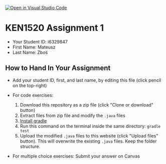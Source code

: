 [![Open in Visual Studio Code](https://classroom.github.com/assets/open-in-vscode-718a45dd9cf7e7f842a935f5ebbe5719a5e09af4491e668f4dbf3b35d5cca122.svg)](https://classroom.github.com/online_ide?assignment_repo_id=10895562&assignment_repo_type=AssignmentRepo)
# KEN1520 Assignment 1

* Your Student ID: i6329847
* First Name: Mateusz
* Last Name: Zboś

## How to Hand In Your Assignment

* Add your student ID, first, and last name, by editing this file (click pencil on the top-right)

* For code exercises:

    1. Download this repository as a zip file (click "Clone or download" button)
    2. Extract files from zip file and modify the `.java` files
    3. [Install gradle](https://gradle.org/install/)
    4. Run this command on the terminal inside the same directory: `gradle test`
    5. Upload the modified `.java` files to this website (click "Upload files" button). This will overwrite the existing `.java` files. Keep the folder structure.

* For multiple choice exercises: Submit your answer on Canvas
